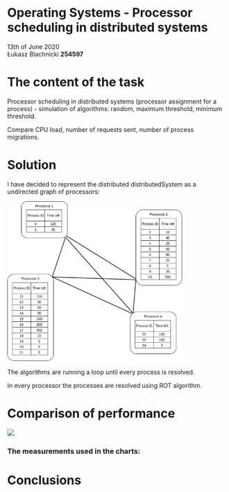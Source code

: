 # Operating Systems - Processor scheduling in distributed systems

13th of June 2020\
Łukasz Blachnicki **254597**

# The content of the task

Processor scheduling in distributed systems (processor assignment for a process) - simulation of algorithms: random, maximum threshold, minimum threshold.

Compare CPU load, number of requests sent, number of process migrations.

# Solution

I have decided to represent the distributed distributedSystem as a undirected graph of processors:

<img src="./diagram.png" style="max-width: 80%">

The algorithms are running a loop until every process is resolved.

In every processor the processes are resolved using ROT algorithm.

# Comparison of performance

<img src="../frame_allocation/chart.png" style="max-width: 80%">

### The measurements used in the charts:

<sub>
</sub>

# Conclusions
